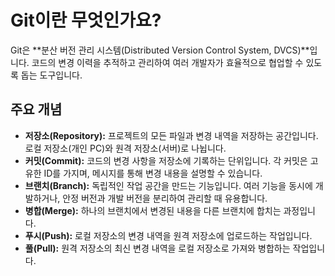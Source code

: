 # Git이란 무엇인가요?

Git은 **분산 버전 관리 시스템(Distributed Version Control System, DVCS)**입니다. 코드의 변경 이력을 추적하고 관리하여 여러 개발자가 효율적으로 협업할 수 있도록 돕는 도구입니다.

## 주요 개념

- **저장소(Repository):** 프로젝트의 모든 파일과 변경 내역을 저장하는 공간입니다. 로컬 저장소(개인 PC)와 원격 저장소(서버)로 나뉩니다.
- **커밋(Commit):** 코드의 변경 사항을 저장소에 기록하는 단위입니다. 각 커밋은 고유한 ID를 가지며, 메시지를 통해 변경 내용을 설명할 수 있습니다.
- **브랜치(Branch):** 독립적인 작업 공간을 만드는 기능입니다. 여러 기능을 동시에 개발하거나, 안정 버전과 개발 버전을 분리하여 관리할 때 유용합니다.
- **병합(Merge):** 하나의 브랜치에서 변경된 내용을 다른 브랜치에 합치는 과정입니다.
- **푸시(Push):** 로컬 저장소의 변경 내역을 원격 저장소에 업로드하는 작업입니다.
- **풀(Pull):** 원격 저장소의 최신 변경 내역을 로컬 저장소로 가져와 병합하는 작업입니다.

